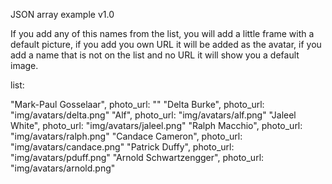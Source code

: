 JSON array example v1.0

If you add any of this names from the list, you will add a little frame with a default picture, if you add you own URL it will be added as the avatar, if you add a name that is not on the list and no URL it will show you a default image.

list:

 "Mark-Paul Gosselaar", photo_url: ""
 "Delta Burke", photo_url: "img/avatars/delta.png"
 "Alf", photo_url: "img/avatars/alf.png"
 "Jaleel White", photo_url: "img/avatars/jaleel.png"
 "Ralph Macchio", photo_url: "img/avatars/ralph.png"
 "Candace Cameron", photo_url: "img/avatars/candace.png"
 "Patrick Duffy", photo_url: "img/avatars/pduff.png"
 "Arnold Schwartzengger", photo_url: "img/avatars/arnold.png"

